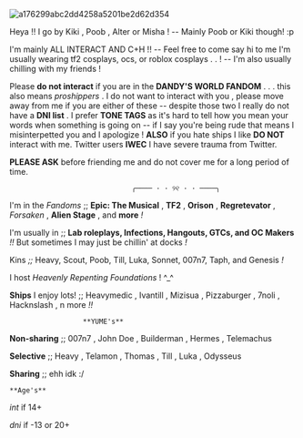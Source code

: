 ![a176299abc2dd4258a5201be2d62d354](https://github.com/user-attachments/assets/ba455628-eb96-472b-b0b0-b32c66b8e5b9)



Heya !! I go by Kiki , Poob , Alter or Misha ! -- Mainly Poob or Kiki though! :p

I'm mainly ALL INTERACT AND C+H !! -- Feel free to come say hi to me I'm usually wearing tf2 cosplays, ocs, or roblox cosplays . . ! -- I'm also usually chilling with my friends !

Please **do not interact** if you are in the **DANDY'S WORLD FANDOM** . . . this also means *proshippers* . I do not want to interact with you , please move away from me if you are either of these -- despite those two I really do not have a **DNI list** .
I prefer **TONE TAGS** as it's hard to tell how you mean your words when something is going on -- if I say you're being rude that means I misinterpetted you and I apologize !
**ALSO** if you hate ships I like **DO NOT** interact with me.
Twitter users **IWEC** I have severe trauma from Twitter.

**PLEASE ASK** before friending me and do not cover me for a long period of time.

                                  ╭──── · · ୨୧ · · ────╮

I'm in the *Fandoms* ;; **Epic: The Musical** , **TF2** , **Orison** , **Regretevator** , *Forsaken* , **Alien Stage** , and __more__ *!*

>

I'm usually in ;; **Lab roleplays, Infections, Hangouts, GTCs, and OC Makers** *!!* But sometimes I may just be chillin' at docks *!*

>

Kins *;;*  Heavy, Scout, Poob, Till, Luka, Sonnet, 007n7, Taph, and Genesis *!*

>

I host *Heavenly Repenting Foundations* ! ^_^

>

**Ships** I enjoy lots! ;; Heavymedic , Ivantill , Mizisua , Pizzaburger , 7noli , Hacknslash , n more *!!*

>

                      **YUME's**
**Non-sharing** ;; 007n7 , John Doe , Builderman , Hermes , Telemachus


**Selective** ;; Heavy , Telamon , Thomas , Till , Luka , Odysseus

 
**Sharing** ;; ehh idk :/

>

    **Age's**
*int* if 14+


*dni* if -13 or 20+
